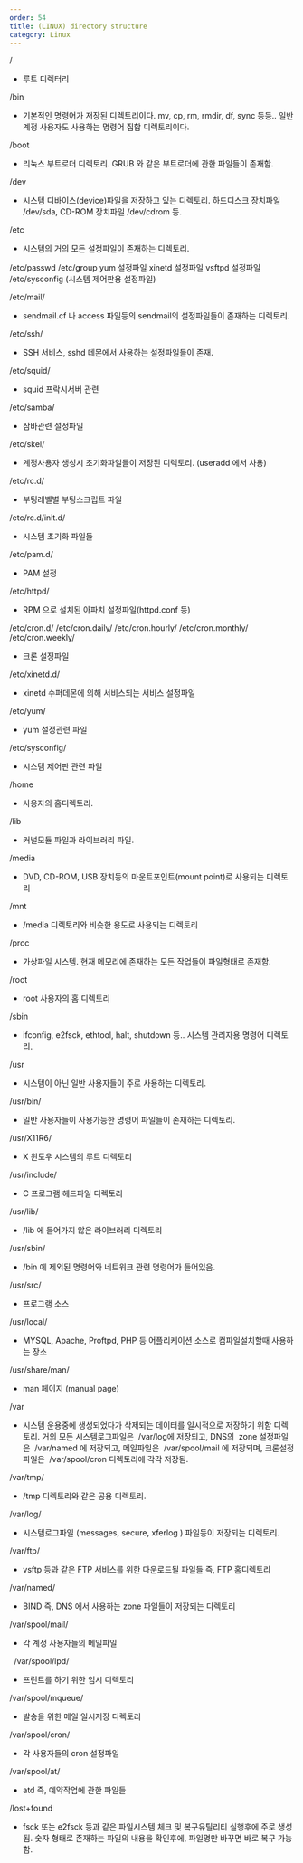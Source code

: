 ```yaml
---
order: 54
title: (LINUX) directory structure
category: Linux
---
```


/ 

- 루트 디렉터리


/bin

- 기본적인 명령어가 저장된 디렉토리이다.
mv, cp, rm, rmdir, df, sync 등등.. 일반 계정 사용자도 사용하는 명령어 집합 디렉토리이다.

/boot

- 리눅스 부트로더 디렉토리. GRUB 와 같은 부트로더에 관한 파일들이 존재함.

/dev

- 시스템 디바이스(device)파일을 저장하고 있는 디렉토리. 하드디스크 장치파일 /dev/sda, 
CD-ROM 장치파일 /dev/cdrom 등.

/etc

- 시스템의 거의 모든 설정파일이 존재하는 디렉토리. 

/etc/passwd
/etc/group
yum 설정파일
xinetd 설정파일
vsftpd 설정파일
/etc/sysconfig (시스템 제어판용 설정파일)

/etc/mail/

- sendmail.cf 나 access 파일등의 sendmail의 설정파일들이 존재하는 디렉토리.

/etc/ssh/

- SSH 서비스, sshd 데몬에서 사용하는 설정파일들이 존재.

/etc/squid/

- squid 프락시서버 관련


/etc/samba/

- 삼바관련 설정파일

/etc/skel/

- 계정사용자 생성시 초기화파일들이 저장된 디렉토리. (useradd 에서 사용)

/etc/rc.d/

- 부팅레벨별 부팅스크립트 파일

/etc/rc.d/init.d/

- 시스템 초기화 파일들

/etc/pam.d/

- PAM 설정

/etc/httpd/

- RPM 으로 설치된 아파치 설정파일(httpd.conf 등)

/etc/cron.d/
/etc/cron.daily/
/etc/cron.hourly/
/etc/cron.monthly/
/etc/cron.weekly/

- 크론 설정파일

/etc/xinetd.d/

- xinetd 수퍼데몬에 의해 서비스되는 서비스 설정파일


/etc/yum/

- yum 설정관련 파일

/etc/sysconfig/

- 시스템 제어판 관련 파일


/home

- 사용자의 홈디렉토리.

/lib

- 커널모듈 파일과 라이브러리 파일.

/media

- DVD, CD-ROM, USB 장치등의 마운트포인트(mount point)로 사용되는 디렉토리


/mnt

- /media 디렉토리와 비슷한 용도로 사용되는 디렉토리

/proc 

- 가상파일 시스템. 현재 메모리에 존재하는 모든 작업들이 파일형태로 존재함.


/root

- root 사용자의 홈 디렉토리


/sbin

- ifconfig, e2fsck, ethtool, halt, shutdown 등.. 시스템 관리자용 명령어 디렉토리.


/usr

- 시스템이 아닌 일반 사용자들이 주로 사용하는 디렉토리.

/usr/bin/

- 일반 사용자들이 사용가능한 명령어 파일들이 존재하는 디렉토리.

/usr/X11R6/

- X 윈도우 시스템의 루트 디렉토리


/usr/include/

- C 프로그램 헤드파일 디렉토리


/usr/lib/

- /lib 에 들어가지 않은 라이브러리 디렉토리

/usr/sbin/

- /bin 에 제외된 명령어와 네트워크 관련 명령어가 들어있음.


/usr/src/

- 프로그램 소스

/usr/local/

- MYSQL, Apache, Proftpd, PHP 등 어플리케이션 소스로 컴파일설치할때 사용하는 장소


/usr/share/man/

- man 페이지 (manual page)

/var

- 시스템 운용중에 생성되었다가 삭제되는 데이터를 일시적으로 저장하기 위함 디렉토리.
거의 모든 시스템로그파일은  /var/log에 저장되고, DNS의  zone 설정파일은  /var/named 에 저장되고, 메일파일은  /var/spool/mail 에 저장되며, 크론설정파일은  /var/spool/cron 디렉토리에 각각 저장됨.

/var/tmp/

- /tmp 디렉토리와 같은 공용 디렉토리.

/var/log/

- 시스템로그파일 (messages, secure, xferlog ) 파일등이 저장되는 디렉토리.

/var/ftp/

- vsftp 등과 같은 FTP 서비스를 위한 다운로드될 파일들 즉, FTP 홈디렉토리


/var/named/

- BIND 즉, DNS 에서 사용하는 zone 파일들이 저장되는 디렉토리


/var/spool/mail/

- 각 계정 사용자들의 메일파일

  
/var/spool/lpd/

- 프린트를 하기 위한 임시 디렉토리


/var/spool/mqueue/

- 발송을 위한 메일 일시저장 디렉토리

/var/spool/cron/

- 각 사용자들의 cron 설정파일


/var/spool/at/

- atd 즉, 예약작업에 관한 파일들


/lost+found

- fsck 또는 e2fsck 등과 같은 파일시스템 체크 및 복구유틸리티 실행후에 주로 생성됨.
숫자 형태로 존재하는 파일의 내용을 확인후에, 파일명만 바꾸면 바로 복구 가능함.
